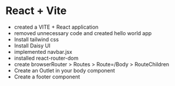 # React + Vite

- created a VITE + React application
- removed unnecessary code and created hello world app
- Install tailwind css
- Install Daisy UI
- implemented navbar.jsx
- installed react-router-dom
- create browserRouter > Routes > Route=/Body > RouteChildren
- Create an Outlet in your body component
- Create a footer component